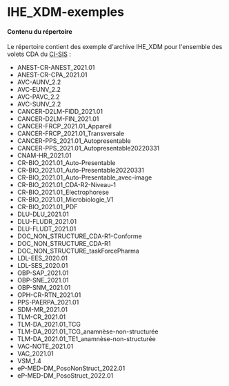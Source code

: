# IHE_XDM-exemples

#### Contenu du répertoire ####
Le répertoire  contient des exemple d'archive IHE_XDM pour l'ensemble des volets CDA du [CI-SIS](https://esante.gouv.fr/interoperabilite/ci-sis/espace-publication) :
- ANEST-CR-ANEST_2021.01
- ANEST-CR-CPA_2021.01
- AVC-AUNV_2.2
- AVC-EUNV_2.2
- AVC-PAVC_2.2
- AVC-SUNV_2.2
- CANCER-D2LM-FIDD_2021.01
- CANCER-D2LM-FIN_2021.01
- CANCER-FRCP_2021.01_Appareil
- CANCER-FRCP_2021.01_Transversale
- CANCER-PPS_2021.01_Autopresentable
- CANCER-PPS_2021.01_Autopresentable20220331
- CNAM-HR_2021.01
- CR-BIO_2021.01_Auto-Presentable
- CR-BIO_2021.01_Auto-Presentable20220331
- CR-BIO_2021.01_Auto-Presentable_avec-image
- CR-BIO_2021.01_CDA-R2-Niveau-1
- CR-BIO_2021.01_Electrophorese
- CR-BIO_2021.01_Microbiologie_V1
- CR-BIO_2021.01_PDF
- DLU-DLU_2021.01
- DLU-FLUDR_2021.01
- DLU-FLUDT_2021.01
- DOC_NON_STRUCTURE_CDA-R1-Conforme
- DOC_NON_STRUCTURE_CDA-R1
- DOC_NON_STRUCTURE_taskForcePharma
- LDL-EES_2020.01
- LDL-SES_2020.01
- OBP-SAP_2021.01
- OBP-SNE_2021.01
- OBP-SNM_2021.01
- OPH-CR-RTN_2021.01
- PPS-PAERPA_2021.01
- SDM-MR_2021.01
- TLM-CR_2021.01
- TLM-DA_2021.01_TCG
- TLM-DA_2021.01_TCG_anamnèse-non-structurée
- TLM-DA_2021.01_TE1_anamnèse-non-structurée
- VAC-NOTE_2021.01
- VAC_2021.01
- VSM_1.4
- eP-MED-DM_PosoNonStruct_2022.01
- eP-MED-DM_PosoStruct_2022.01

